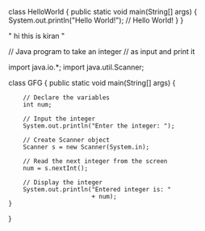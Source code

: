 class HelloWorld {
    public static void main(String[] args) {
        System.out.println("Hello World!"); 
        // Hello World!
    }
}

" hi this is kiran "

// Java program to take an integer
// as input and print it
 
import java.io.*;
import java.util.Scanner;
 
class GFG {
    public static void main(String[] args)
    {
 
        // Declare the variables
        int num;
 
        // Input the integer
        System.out.println("Enter the integer: ");
 
        // Create Scanner object
        Scanner s = new Scanner(System.in);
 
        // Read the next integer from the screen
        num = s.nextInt();
 
        // Display the integer
        System.out.println("Entered integer is: "
                           + num);
    }
}
